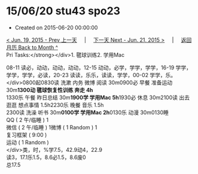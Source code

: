 # 15/06/20 stu43 spo23

* Created on 2015-06-20 00:00:00

[&lt; Jun. 19, 2015 - Prev 上一天](d19.md)     \|     [下一天 Next - Jun. 21, 2015 &gt;](d21.md)     \|     [返回月历 Back to Month ^](index.md)   
Pri Tasks:&lt;/strong&gt;&lt;/div&gt;1. 毽球训练2. 学用Mac  
  
08-11 读必，动动，动动，动动，12-15 动动，必学，学学，学学，16-19 学学，学学，学学，必读，20-23 读读，乐乐，读读，学学，00-02 学学，乐。  
&lt;/div&gt;0800起0830读 洗漱 内务 微博 阅读 30m0900必 早餐 准备运动 30m**1300动 毽球恢复性训练 奔走 4h**  
1330乐 午餐 昨日总结 30m**1900学 学用Mac 5h**1930必 休息 30m2100读 出去逛逛 想点事情 1.5h2230乐 晚餐 音乐 1.5h  
2300读 洗澡 听书 30m**0100学 学用Mac 2h**0130乐 动漫 30m0130睡  
QQ \( 2 午/临睡 \) 1  
微信 \( 2 午/临睡 \) 1微博 \( 1 Random \) 1  
复习框架 \( 9:00 \)  
运动 \( 1 Random \)  
&lt;/div&gt;类，时，%学7.5，42.9动4，22.9  
读3，17.1乐1.5，8.6必1.5，8.6废0  
总17.5

